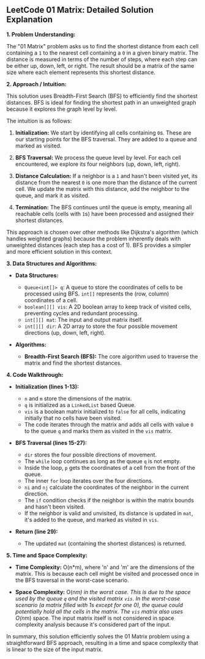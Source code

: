 ## LeetCode 01 Matrix: Detailed Solution Explanation

**1. Problem Understanding:**

The "01 Matrix" problem asks us to find the shortest distance from each cell containing a `1` to the nearest cell containing a `0` in a given binary matrix.  The distance is measured in terms of the number of steps, where each step can be either up, down, left, or right. The result should be a matrix of the same size where each element represents this shortest distance.


**2. Approach / Intuition:**

This solution uses Breadth-First Search (BFS) to efficiently find the shortest distances.  BFS is ideal for finding the shortest path in an unweighted graph because it explores the graph level by level.

The intuition is as follows:

1. **Initialization:** We start by identifying all cells containing `0`s. These are our starting points for the BFS traversal.  They are added to a queue and marked as visited.

2. **BFS Traversal:**  We process the queue level by level.  For each cell encountered, we explore its four neighbors (up, down, left, right).

3. **Distance Calculation:** If a neighbor is a `1` and hasn't been visited yet, its distance from the nearest `0` is one more than the distance of the current cell. We update the matrix with this distance, add the neighbor to the queue, and mark it as visited.

4. **Termination:** The BFS continues until the queue is empty, meaning all reachable cells (cells with `1`s) have been processed and assigned their shortest distances.


This approach is chosen over other methods like Dijkstra's algorithm (which handles weighted graphs) because the problem inherently deals with unweighted distances (each step has a cost of 1). BFS provides a simpler and more efficient solution in this context.


**3. Data Structures and Algorithms:**

* **Data Structures:**
    * `Queue<int[]> q`: A queue to store the coordinates of cells to be processed using BFS.  `int[]` represents the (row, column) coordinates of a cell.
    * `boolean[][] vis`: A 2D boolean array to keep track of visited cells, preventing cycles and redundant processing.
    * `int[][] mat`: The input and output matrix itself.
    * `int[][] dir`: A 2D array to store the four possible movement directions (up, down, left, right).

* **Algorithms:**
    * **Breadth-First Search (BFS):**  The core algorithm used to traverse the matrix and find the shortest distances.



**4. Code Walkthrough:**

* **Initialization (lines 1-13):**
    * `n` and `m` store the dimensions of the matrix.
    * `q` is initialized as a `LinkedList` based Queue.
    * `vis` is a boolean matrix initialized to `false` for all cells, indicating initially that no cells have been visited.
    * The code iterates through the matrix and adds all cells with value `0` to the queue `q` and marks them as visited in the `vis` matrix.


* **BFS Traversal (lines 15-27):**
    * `dir` stores the four possible directions of movement.
    * The `while` loop continues as long as the queue `q` is not empty.
    * Inside the loop, `p` gets the coordinates of a cell from the front of the queue.
    * The inner `for` loop iterates over the four directions.
    * `ni` and `nj` calculate the coordinates of the neighbor in the current direction.
    * The `if` condition checks if the neighbor is within the matrix bounds and hasn't been visited.
    * If the neighbor is valid and unvisited, its distance is updated in `mat`, it's added to the queue, and marked as visited in `vis`.

* **Return (line 29):**
    * The updated `mat` (containing the shortest distances) is returned.


**5. Time and Space Complexity:**

* **Time Complexity:** O(n*m), where 'n' and 'm' are the dimensions of the matrix. This is because each cell might be visited and processed once in the BFS traversal in the worst-case scenario.

* **Space Complexity:** O(n*m) in the worst case. This is due to the space used by the queue `q` and the visited matrix `vis`. In the worst-case scenario (a matrix filled with 1s except for one 0), the queue could potentially hold all the cells in the matrix.  The `vis` matrix also uses O(n*m) space.  The input matrix itself is not considered in space complexity analysis because it's considered part of the input.

In summary, this solution efficiently solves the 01 Matrix problem using a straightforward BFS approach, resulting in a time and space complexity that is linear to the size of the input matrix.
